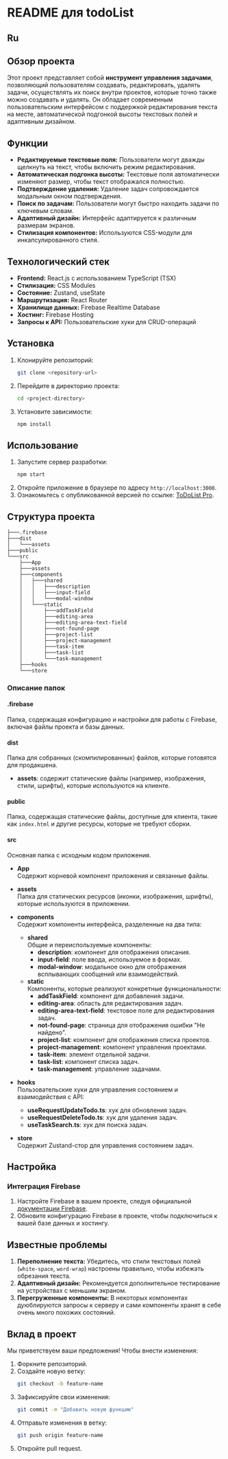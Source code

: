 # README для todoList

## Ru

## Обзор проекта
Этот проект представляет собой **инструмент управления задачами**, позволяющий пользователям создавать, редактировать, удалять задачи, осуществлять их поиск внутри проектов, которые точно также можно создавать и удалять. Он обладает современным пользовательским интерфейсом с поддержкой редактирования текста на месте, автоматической подгонкой высоты текстовых полей и адаптивным дизайном.

## Функции
- **Редактируемые текстовые поля:** Пользователи могут дважды щелкнуть на текст, чтобы включить режим редактирования.
- **Автоматическая подгонка высоты:** Текстовые поля автоматически изменяют размер, чтобы текст отображался полностью.
- **Подтверждение удаления:** Удаление задач сопровождается модальным окном подтверждения.
- **Поиск по задачам:** Пользователи могут быстро находить задачи по ключевым словам.
- **Адаптивный дизайн:** Интерфейс адаптируется к различным размерам экранов.
- **Стилизация компонентов:** Используются CSS-модули для инкапсулированного стиля.

## Технологический стек
- **Frontend:** React.js с использованием TypeScript (TSX)
- **Стилизация:** CSS Modules
- **Состояние:** Zustand, useState
- **Маршрутизация:** React Router
- **Хранилище данных:** Firebase Realtime Database
- **Хостинг:** Firebase Hosting
- **Запросы к API:** Пользовательские хуки для CRUD-операций

## Установка
1. Клонируйте репозиторий:
   ```bash
   git clone <repository-url>
   ```
2. Перейдите в директорию проекта:
   ```bash
   cd <project-directory>
   ```
3. Установите зависимости:
   ```bash
   npm install
   ```

## Использование
1. Запустите сервер разработки:
   ```bash
   npm start
   ```
2. Откройте приложение в браузере по адресу `http://localhost:3000`.
3. Ознакомьтесь с опубликованной версией по ссылке: [ToDoList Pro](https://todolistpro-d2ebc.web.app/).

## Структура проекта
```plaintext
├───.firebase  
├───dist  
│   └───assets  
├───public  
└───src  
    ├───App  
    ├───assets  
    ├───components  
    │   ├───shared  
    │   │   ├───description  
    │   │   ├───input-field  
    │   │   └───modal-window  
    │   └───static  
    │       ├───addTaskField  
    │       ├───editing-area  
    │       ├───editing-area-text-field  
    │       ├───not-found-page  
    │       ├───project-list  
    │       ├───project-management  
    │       ├───task-item  
    │       ├───task-list  
    │       └───task-management  
    ├───hooks  
    └───store  
```

### Описание папок

#### .firebase
Папка, содержащая конфигурацию и настройки для работы с Firebase, включая файлы проекта и базы данных.

#### dist
Папка для собранных (скомпилированных) файлов, которые готовятся для продакшена.  
- **assets**: содержит статические файлы (например, изображения, стили, шрифты), которые используются на клиенте.

#### public
Папка, содержащая статические файлы, доступные для клиента, такие как `index.html` и другие ресурсы, которые не требуют сборки.

#### src
Основная папка с исходным кодом приложения.  

- **App**  
  Содержит корневой компонент приложения и связанные файлы.  

- **assets**  
  Папка для статических ресурсов (иконки, изображения, шрифты), которые используются в приложении.  

- **components**  
  Содержит компоненты интерфейса, разделенные на два типа:  
  - **shared**  
    Общие и переиспользуемые компоненты:  
    - **description**: компонент для отображения описания.  
    - **input-field**: поле ввода, используемое в формах.  
    - **modal-window**: модальное окно для отображения всплывающих сообщений или взаимодействий.  
  - **static**  
    Компоненты, которые реализуют конкретные функциональности:  
    - **addTaskField**: компонент для добавления задачи.  
    - **editing-area**: область для редактирования задач.  
    - **editing-area-text-field**: текстовое поле для редактирования задач.  
    - **not-found-page**: страница для отображения ошибки "Не найдено".  
    - **project-list**: компонент для отображения списка проектов.  
    - **project-management**: компонент управления проектами.  
    - **task-item**: элемент отдельной задачи.  
    - **task-list**: компонент списка задач.  
    - **task-management**: управление задачами.  

- **hooks**  
  Пользовательские хуки для управления состоянием и взаимодействия с API:  
  - **useRequestUpdateTodo.ts**: хук для обновления задач.  
  - **useRequestDeleteTodo.ts**: хук для удаления задач.  
  - **useTaskSearch.ts**: хук для поиска задач.

- **store**  
  Содержит Zustand-стор для управления состоянием задач.  

## Настройка

### Интеграция Firebase
1. Настройте Firebase в вашем проекте, следуя официальной [документации Firebase](https://firebase.google.com/docs).
2. Обновите конфигурацию Firebase в проекте, чтобы подключиться к вашей базе данных и хостингу.

## Известные проблемы
1. **Переполнение текста:** Убедитесь, что стили текстовых полей (`white-space`, `word-wrap`) настроены правильно, чтобы избежать обрезания текста.
2. **Адаптивный дизайн:** Рекомендуется дополнительное тестирование на устройствах с меньшим экраном.
3. **Перегруженные компоненты:** В некоторых компонентах дуюблируются запросы к серверу и сами компоненты хранят в себе очень много похожих состояний.

## Вклад в проект
Мы приветствуем ваши предложения! Чтобы внести изменения:
1. Форкните репозиторий.
2. Создайте новую ветку:
   ```bash
   git checkout -b feature-name
   ```
3. Зафиксируйте свои изменения:
   ```bash
   git commit -m "Добавить новую функцию"
   ```
4. Отправьте изменения в ветку:
   ```bash
   git push origin feature-name
   ```
5. Откройте pull request.